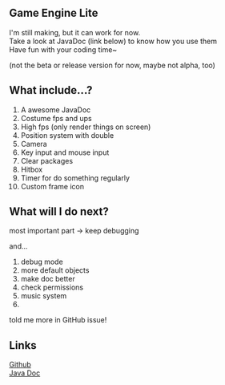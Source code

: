 ## Game Engine Lite
I'm still making, but it can work for now.  
Take a look at JavaDoc (link below) to know how you use them  
Have fun with your coding time~

(not the beta or release version for now, maybe not alpha, too)

## What include...?
1. A awesome JavaDoc
2. Costume fps and ups
3. High fps (only render things on screen)
4. Position system with double
5. Camera
6. Key input and mouse input
7. Clear packages
8. Hitbox
9. Timer for do something regularly
10. Custom frame icon

## What will I do next?
most important part -> keep debugging  

and...
1. debug mode
2. more default objects
3. make doc better
4. check permissions
5. music system
6. 

told me more in GitHub issue!

## Links
[Github](https://github.com/Iso-Legend-Ch/Iso-Legend-s-JGame-Library)  
[Java Doc](https://iso-legend-ch.github.io/Iso-Legend-s-JGame-Library/javaDoc/index.html)  